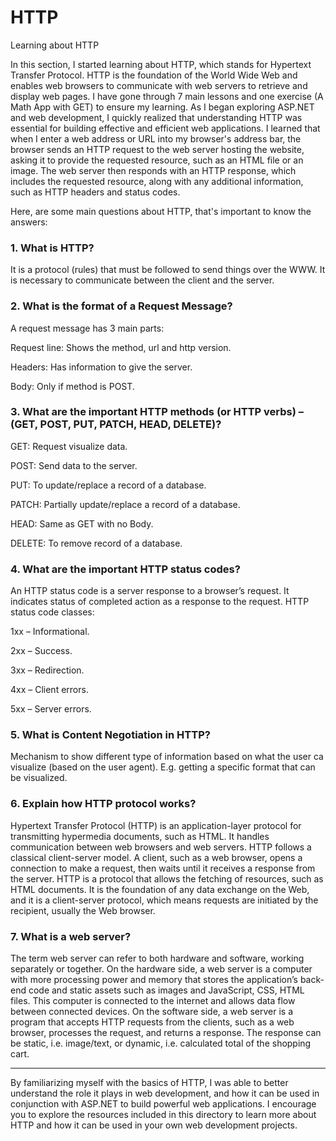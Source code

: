 # HTTP
Learning about HTTP

In this section, I started learning about HTTP, which stands for Hypertext Transfer Protocol. HTTP is the foundation of the World Wide Web and enables web browsers to communicate with web servers to retrieve and display web pages. I have gone through 7 main lessons and one exercise (A Math App with GET) to ensure my learning.
As I began exploring ASP.NET and web development, I quickly realized that understanding HTTP was essential for building effective and efficient web applications. I learned that when I enter a web address or URL into my browser's address bar, the browser sends an HTTP request to the web server hosting the website, asking it to provide the requested resource, such as an HTML file or an image. The web server then responds with an HTTP response, which includes the requested resource, along with any additional information, such as HTTP headers and status codes.

Here, are some main questions about HTTP, that's important to know the answers:

### 1. What is HTTP?

It is a protocol (rules) that must be followed to send things over the WWW. It is necessary to communicate between the client and the server.


### 2. What is the format of a Request Message?

A request message has 3 main parts:

Request line: Shows the method, url and http version.

Headers: Has information to give the server.

Body: Only if method is POST.


### 3. What are the important HTTP methods (or HTTP verbs) – (GET, POST, PUT, PATCH, HEAD, DELETE)?

GET: Request visualize data.

POST: Send data to the server.

PUT: To update/replace a record of a database.

PATCH: Partially update/replace a record of a database.

HEAD: Same as GET with no Body.

DELETE: To remove record of a database.


### 4. What are the important HTTP status codes?

An HTTP status code is a server response to a browser’s request. It indicates status of completed action as a response to the request.
HTTP status code classes:

1xx – Informational.

2xx – Success.

3xx – Redirection.

4xx – Client errors.

5xx – Server errors.


### 5. What is Content Negotiation in HTTP?

Mechanism to show different type of information based on what the user ca visualize (based on the user agent). E.g. getting a specific format that can be visualized.


### 6. Explain how HTTP protocol works?

Hypertext Transfer Protocol (HTTP) is an application-layer protocol for transmitting hypermedia documents, such as HTML. It handles communication between web browsers and web servers. HTTP follows a classical client-server model. A client, such as a web browser, opens a connection to make a request, then waits until it receives a response from the server.
HTTP is a protocol that allows the fetching of resources, such as HTML documents. It is the foundation of any data exchange on the Web, and it is a client-server protocol, which means requests are initiated by the recipient, usually the Web browser.


### 7. What is a web server?

The term web server can refer to both hardware and software, working separately or together.
On the hardware side, a web server is a computer with more processing power and memory that stores the application’s back-end code and static assets such as images and JavaScript, CSS, HTML files. This computer is connected to the internet and allows data flow between connected devices.
On the software side, a web server is a program that accepts HTTP requests from the clients, such as a web browser, processes the request, and returns a response. The response can be static, i.e. image/text, or dynamic, i.e. calculated total of the shopping cart.


-----------------------------------------------------------------------------------------------------------------------------------------------------------------------
By familiarizing myself with the basics of HTTP, I was able to better understand the role it plays in web development, and how it can be used in conjunction with ASP.NET to build powerful web applications. I encourage you to explore the resources included in this directory to learn more about HTTP and how it can be used in your own web development projects.
